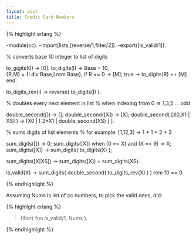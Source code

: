 ```yaml
---
layout: post
title: Credit Card Numbers
---
```


{% highlight erlang %}

-module(cc).
-import(lists,[reverse/1,filter/2]).
-export([is_valid/1]).

% converts base 10 integer to list of digits

to_gigits(0) -> [0].
to_digits(I) ->
	Base = 10,  
	{R,M} = {I div Base,I rem Base},
	if 
		R == 0 -> [M];
	   	  true -> to_digits(R) ++ [M]
	end.
	
to_digits_rev(I) -> reverse( to_digits(I) ).

% doubles every next element in list
% when indexing from 0 => 1,3,5 ... odd 

double_second([]) -> [];
double_second([X]) -> [X];
double_second( [X0,X1 | XS]  ) -> [X0 |  [ 2*X1 | double_second(XS) ] ].

% sums digits of list elements
% for example: [1,12,3]  ->  1 + 1 + 2 + 3 

sum_digits([]) -> 0;
sum_digits([X]) when (0 =< X) and (X =< 9) -> X;
sum_digits([X]) -> sum_digits( to_digits(X) );

sum_digits([X|XS]) -> sum_digits([X]) + sum_digits(XS).

is_valid(X) -> 
	sum_digits( double_second( to_digits_rev(X) ) ) rem 10 == 0.

{% endhighlight %}

Assuming Nums is list of cc numbers, to pick the valid ones, did:

{% highlight erlang %}

> filter( fun is_valid/1, Nums ).

{% endhighlight %}
